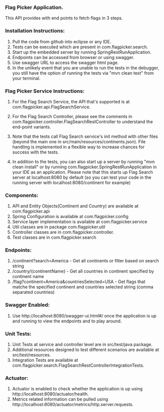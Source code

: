 ### Flag Picker Application.
This API provides with end points to fetch flags in 3 steps.

### Installation Instructions:

1. Pull the code from github into eclipse or any IDE.
2. Tests can be executed which are present in com.flagpicker.search.
3. Start up the embedded server by running SpringRestRunApplication.
4. Endpoints can be accessed from browser or using swagger.
4. Use swagger URL to access the swagger html page.
5. In the unlikely event that you are unable to run the tests in the debugger, you still have the option of running the tests via "mvn clean test" from your terminal.

### Flag Picker Service Instructions:

1. For the Flag Search Service, the API that's supported is at
   com.flagpicker.api.FlagSearchService.
   
2. For the Flag Search Controller, please see the comments in
   com.flagpicker.controller.FlagSearchRestController
   to understand the end-point variants.
   
3. Note that the tests call Flag Search service's init method with other 
   files (beyond the main one in src/main/resources/continents.json). 
   File handling is implemented in a flexible way to increase chances 
   for success with the tests.
   
4. In addition to the tests, you can also start up a server by running
   "mvn clean install" or by running
   com.flagpicker.SpringRestRunApplication in your IDE as an application. 
   Please note that this starts up Flag Search server at localhost:8080 
   by default (so you can test your code in the running server with localhost:8080/continent
   for example)

### Components:

1. API and Entity Objects(Continent and Country) are available at com.flagpicker.api
2. Spring Configuration is available at com.flagpicker.config
3. Service layer implementation is available at com.flagpicker.service
4. Util classes are in package com.flagpicker.util
5. Controller classes are in com.flagpicker.controller.
6. Test classes are in com.flagpicker.search

### Endpoints:

1. /continent?search=America - Get all continents or filter based on search string
2. /country/{continentName} - Get all countries in continent specified by continent name
3. /flag?continent=America&countriesSelected=USA - Get flags that matche the specified continent and countries selected string (comma separated countries)
    
### Swagger Enabled:

1. Use http://localhost:8080/swagger-ui.html#/ once the application is up and running to view the endpoints and to play around.

### Unit Tests:

1. Unit Tests at service and controller level are in src/test/java package.
2. Additional resources designed to test different scenarios are available at src/test/resources. 
3. Integration Tests are available at com.flagpicker.search.FlagSearchRestControllerIntegrationTests.

### Actuator:

1. Actuator is enabled to check whether the application is up using http://localhost:8080/actuator/health.
2. Metrics related information can be pulled using http://localhost:8080/actuator/metrics/http.server.requests.